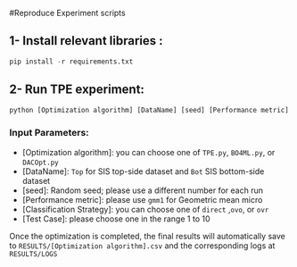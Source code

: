 #Reproduce Experiment scripts


## 1- Install relevant libraries :
```r
pip install -r requirements.txt
```

## 2- Run TPE experiment:

```r
python [Optimization algorithm] [DataName] [seed] [Performance metric] [Classification Strategy] [Test Case]
```
### Input Parameters: 
- [Optimization algorithm]: you can choose one of `TPE.py`, `BO4ML.py`, or `DACOpt.py`
- [DataName]: `Top` for SIS top-side dataset and `Bot` SIS bottom-side dataset
- [seed]: Random seed; please use a different number for each run
- [Performance metric]: please use `gmm1` for Geometric mean micro
- [Classification Strategy]: you can choose one of `direct` ,`ovo`, or `ovr`
- [Test Case]: please choose one in the range 1 to 10

Once the optimization is completed, the final results will automatically save to `RESULTS/[Optimization algorithm].csv` and the corresponding logs at `RESULTS/LOGS`

